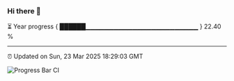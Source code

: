 ### Hi there 👋

⏳ Year progress { ██████▁▁▁▁▁▁▁▁▁▁▁▁▁▁▁▁▁▁▁▁▁▁▁▁ } 22.40 %

---

⏰ Updated on Sun, 23 Mar 2025 18:29:03 GMT

![Progress Bar CI](https://github.com/ZhaoGui/ZhaoGui/workflows/Progress%20Bar%20CI/badge.svg)
